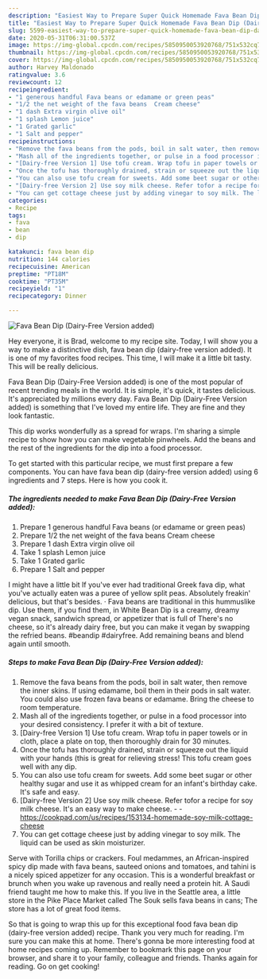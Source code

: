 ```yaml
---
description: "Easiest Way to Prepare Super Quick Homemade Fava Bean Dip (Dairy-Free Version added)"
title: "Easiest Way to Prepare Super Quick Homemade Fava Bean Dip (Dairy-Free Version added)"
slug: 5599-easiest-way-to-prepare-super-quick-homemade-fava-bean-dip-dairy-free-version-added
date: 2020-05-31T06:31:00.537Z
image: https://img-global.cpcdn.com/recipes/5850950053920768/751x532cq70/fava-bean-dip-dairy-free-version-added-recipe-main-photo.jpg
thumbnail: https://img-global.cpcdn.com/recipes/5850950053920768/751x532cq70/fava-bean-dip-dairy-free-version-added-recipe-main-photo.jpg
cover: https://img-global.cpcdn.com/recipes/5850950053920768/751x532cq70/fava-bean-dip-dairy-free-version-added-recipe-main-photo.jpg
author: Harvey Maldonado
ratingvalue: 3.6
reviewcount: 12
recipeingredient:
- "1 generous handful Fava beans or edamame or green peas"
- "1/2 the net weight of the fava beans  Cream cheese"
- "1 dash Extra virgin olive oil"
- "1 splash Lemon juice"
- "1 Grated garlic"
- "1 Salt and pepper"
recipeinstructions:
- "Remove the fava beans from the pods, boil in salt water, then remove the inner skins. If using edamame, boil them in their pods in salt water. You could also use frozen fava beans or edamame. Bring the cheese to room temperature."
- "Mash all of the ingredients together, or pulse in a food processor into your desired consistency. I prefer it with a bit of texture."
- "[Dairy-free Version 1] Use tofu cream. Wrap tofu in paper towels or in cloth, place a plate on top, then thoroughly drain for 30 minutes."
- "Once the tofu has thoroughly drained, strain or squeeze out the liquid with your hands (this is great for relieving stress! This tofu cream goes well with any dip."
- "You can also use tofu cream for sweets. Add some beet sugar or other healthy sugar and use it as whipped cream for an infant&#39;s birthday cake. It&#39;s safe and easy."
- "[Dairy-free Version 2] Use soy milk cheese. Refer tofor a recipe for soy milk cheese. It&#39;s an easy way to make cheese.  https://cookpad.com/us/recipes/153134-homemade-soy-milk-cottage-cheese"
- "You can get cottage cheese just by adding vinegar to soy milk. The liquid can be used as skin moisturizer."
categories:
- Recipe
tags:
- fava
- bean
- dip

katakunci: fava bean dip 
nutrition: 144 calories
recipecuisine: American
preptime: "PT18M"
cooktime: "PT35M"
recipeyield: "1"
recipecategory: Dinner

---
```



![Fava Bean Dip (Dairy-Free Version added)](https://img-global.cpcdn.com/recipes/5850950053920768/751x532cq70/fava-bean-dip-dairy-free-version-added-recipe-main-photo.jpg)

Hey everyone, it is Brad, welcome to my recipe site. Today, I will show you a way to make a distinctive dish, fava bean dip (dairy-free version added). It is one of my favorites food recipes. This time, I will make it a little bit tasty. This will be really delicious.

Fava Bean Dip (Dairy-Free Version added) is one of the most popular of recent trending meals in the world. It is simple, it's quick, it tastes delicious. It's appreciated by millions every day. Fava Bean Dip (Dairy-Free Version added) is something that I've loved my entire life. They are fine and they look fantastic.

This dip works wonderfully as a spread for wraps. I&#39;m sharing a simple recipe to show how you can make vegetable pinwheels. Add the beans and the rest of the ingredients for the dip into a food processor.


To get started with this particular recipe, we must first prepare a few components. You can have fava bean dip (dairy-free version added) using 6 ingredients and 7 steps. Here is how you cook it.

<!--inarticleads1-->

##### The ingredients needed to make Fava Bean Dip (Dairy-Free Version added):

1. Prepare 1 generous handful Fava beans (or edamame or green peas)
1. Prepare 1/2 the net weight of the fava beans  Cream cheese
1. Prepare 1 dash Extra virgin olive oil
1. Take 1 splash Lemon juice
1. Take 1 Grated garlic
1. Prepare 1 Salt and pepper


I might have a little bit If you&#39;ve ever had traditional Greek fava dip, what you&#39;ve actually eaten was a puree of yellow split peas. Absolutely freakin&#39; delicious, but that&#39;s besides. · Fava beans are traditional in this hummuslike dip. Use them, if you find them, in White Bean Dip is a creamy, dreamy vegan snack, sandwich spread, or appetizer that is full of There&#39;s no cheese, so it&#39;s already dairy free, but you can make it vegan by swapping the refried beans. #beandip #dairyfree. Add remaining beans and blend again until smooth. 

<!--inarticleads2-->

##### Steps to make Fava Bean Dip (Dairy-Free Version added):

1. Remove the fava beans from the pods, boil in salt water, then remove the inner skins. If using edamame, boil them in their pods in salt water. You could also use frozen fava beans or edamame. Bring the cheese to room temperature.
1. Mash all of the ingredients together, or pulse in a food processor into your desired consistency. I prefer it with a bit of texture.
1. [Dairy-free Version 1] Use tofu cream. Wrap tofu in paper towels or in cloth, place a plate on top, then thoroughly drain for 30 minutes.
1. Once the tofu has thoroughly drained, strain or squeeze out the liquid with your hands (this is great for relieving stress! This tofu cream goes well with any dip.
1. You can also use tofu cream for sweets. Add some beet sugar or other healthy sugar and use it as whipped cream for an infant&#39;s birthday cake. It&#39;s safe and easy.
1. [Dairy-free Version 2] Use soy milk cheese. Refer tofor a recipe for soy milk cheese. It&#39;s an easy way to make cheese. -  - https://cookpad.com/us/recipes/153134-homemade-soy-milk-cottage-cheese
1. You can get cottage cheese just by adding vinegar to soy milk. The liquid can be used as skin moisturizer.


Serve with Torilla chips or crackers. Foul medammes, an African-inspired spicy dip made with fava beans, sauteed onions and tomatoes, and tahini is a nicely spiced appetizer for any occasion. This is a wonderful breakfast or brunch when you wake up ravenous and really need a protein hit. A Saudi friend taught me how to make this. If you live in the Seattle area, a little store in the Pike Place Market called The Souk sells fava beans in cans; The store has a lot of great food items. 

So that is going to wrap this up for this exceptional food fava bean dip (dairy-free version added) recipe. Thank you very much for reading. I'm sure you can make this at home. There's gonna be more interesting food at home recipes coming up. Remember to bookmark this page on your browser, and share it to your family, colleague and friends. Thanks again for reading. Go on get cooking!
